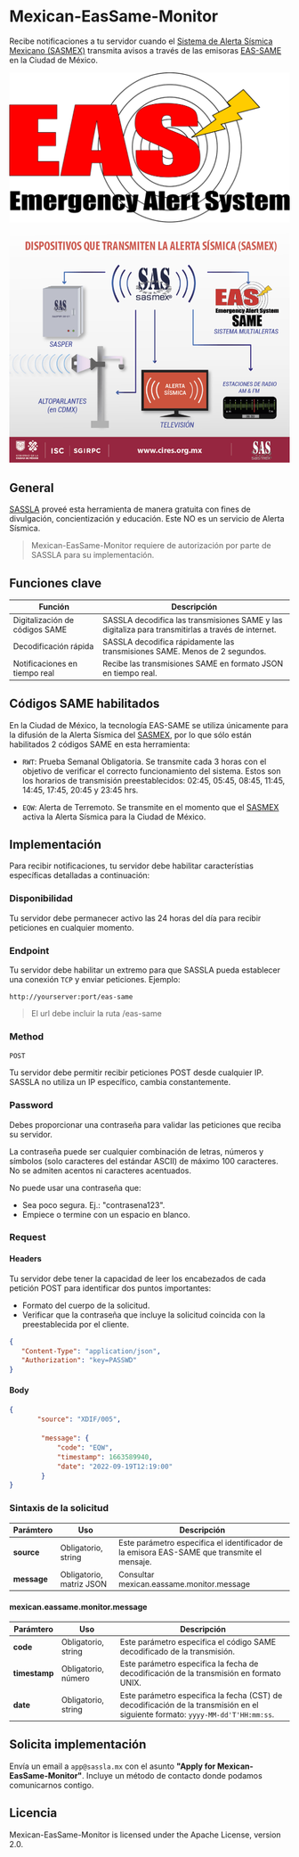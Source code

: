 # Mexican-EasSame-Monitor
Recibe notificaciones a tu servidor cuando el [Sistema de Alerta Sísmica Mexicano (SASMEX)](http://www.cires.org.mx/sasmex_n.php) transmita avisos a través de las emisoras [EAS-SAME](https://en.wikipedia.org/wiki/Specific_Area_Message_Encoding) en la Ciudad de México.

![EasSame](https://github.com/sassla/Mexican-EasSame-Monitor/blob/main/eas_same.png)

![SASMEX](https://github.com/sassla/Mexican-EasSame-Monitor/blob/main/sasmex_difusion.png)

## General
[SASSLA](https://github.com/sassla/sassla) proveé esta herramienta de manera gratuita con fines de divulgación, concientización y educación. Este NO es un servicio de Alerta Sísmica.

> Mexican-EasSame-Monitor requiere de autorización por parte de SASSLA para su implementación.

## Funciones clave

| Función                      | Descripción                                                              |
|------------------------------|--------------------------------------------------------------------------|
| Digitalización de códigos SAME | SASSLA decodifica las transmisiones SAME y las digitaliza para transmitirlas a través de internet. |
| Decodificación rápida | SASSLA decodifica rápidamente las transmisiones SAME. Menos de 2 segundos. |
| Notificaciones en tiempo real | Recibe las transmisiones SAME en formato JSON en tiempo real. |

## Códigos SAME habilitados

En la Ciudad de México, la tecnología EAS-SAME se utiliza únicamente para la difusión de la Alerta Sísmica del [SASMEX](http://www.cires.org.mx/sasmex_n.php), por lo que sólo están habilitados 2 códigos SAME en esta herramienta:

- ``` RWT ```: Prueba Semanal Obligatoria. Se transmite cada 3 horas con el objetivo de verificar el correcto funcionamiento del sistema. Estos son los horarios de transmisión preestablecidos: 02:45, 05:45, 08:45, 11:45, 14:45, 17:45, 20:45 y 23:45 hrs.

- ``` EQW ```: Alerta de Terremoto. Se transmite en el momento que el [SASMEX](http://www.cires.org.mx/sasmex_n.php) activa la Alerta Sísmica para la Ciudad de México.

## Implementación
Para recibir notificaciones, tu servidor debe habilitar característias específicas detalladas a continuación:

### Disponibilidad

Tu servidor debe permanecer activo las 24 horas del día para recibir peticiones en cualquier momento.

### Endpoint

Tu servidor debe habilitar un extremo para que SASSLA pueda establecer una conexión ``` TCP ``` y enviar peticiones. Ejemplo:

```
http://yourserver:port/eas-same
```

> El url debe incluir la ruta /eas-same

### Method

```
POST
```
Tu servidor debe permitir recibir peticiones POST desde cualquier IP. SASSLA no utiliza un IP específico, cambia constantemente.

### Password

Debes proporcionar una contraseña para validar las peticiones que reciba su servidor.

La contraseña puede ser cualquier combinación de letras, números y símbolos (solo caracteres del estándar ASCII) de máximo 100 caracteres. No se admiten acentos ni caracteres acentuados.

No puede usar una contraseña que:

- Sea poco segura. Ej.: "contrasena123".
- Empiece o termine con un espacio en blanco.

### Request

#### Headers

Tu servidor debe tener la capacidad de leer los encabezados de cada petición POST para identificar dos puntos importantes:
- Formato del cuerpo de la solicitud.
- Verificar que la contraseña que incluye la solicitud coincida con la preestablecida por el cliente. 

```json
{
   "Content-Type": "application/json",
   "Authorization": "key=PASSWD"
}
```

#### Body

```json
{
       "source": "XDIF/005",
       
        "message": {
            "code": "EQW",
            "timestamp": 1663589940,
            "date": "2022-09-19T12:19:00"
        }
}
```

### Sintaxis de la solicitud

| Parámtero | Uso | Descripción |
|-----------|-----|-------------|
| **source** | Obligatorio, string | Este parámetro especifica el identificador de la emisora EAS-SAME que transmite el mensaje. |
| **message** | Obligatorio, matriz JSON | Consultar mexican.eassame.monitor.message |

#### mexican.eassame.monitor.message

| Parámtero | Uso | Descripción |
|-----------|-----|-------------|
| **code** | Obligatorio, string | Este parámetro especifica el código SAME decodificado de la transmisión. |
| **timestamp** | Obligatorio, número | Este parámetro especifica la fecha de decodificación de la transmisión en formato UNIX. |
| **date** | Obligatorio, string | Este parámetro especifica la fecha (CST) de decodificación de la transmisión en el siguiente formato:  ```yyyy-MM-dd'T'HH:mm:ss```. |


## Solicita implementación 
Envía un email a ```app@sassla.mx``` con el asunto **"Apply for Mexican-EasSame-Monitor"**. Incluye un método de contacto donde podamos comunicarnos contigo.

## Licencia
Mexican-EasSame-Monitor is licensed under the Apache License, version 2.0.
